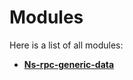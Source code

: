
# Modules


Here is a list of all modules:


* [**Ns-rpc-generic-data**](group__ns-rpc-generic-data.md) 
    


























